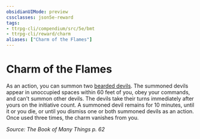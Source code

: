 ```yaml
---
obsidianUIMode: preview
cssclasses: json5e-reward
tags:
- ttrpg-cli/compendium/src/5e/bmt
- ttrpg-cli/reward/charm
aliases: ["Charm of the Flames"]
---
```

# Charm of the Flames

As an action, you can summon two [bearded devils](bearded-devil.md). The summoned devils appear in unoccupied spaces within 60 feet of you, obey your commands, and can't summon other devils. The devils take their turns immediately after yours on the initiative count. A summoned devil remains for 10 minutes, until it or you die, or until you dismiss one or both summoned devils as an action. Once used three times, the charm vanishes from you.

*Source: The Book of Many Things p. 62*